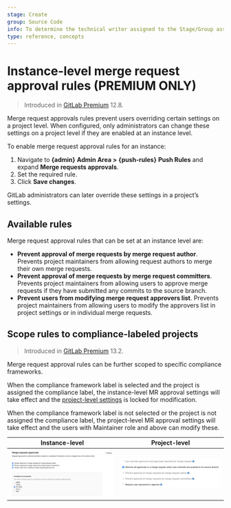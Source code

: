 ```yaml
---
stage: Create
group: Source Code
info: To determine the technical writer assigned to the Stage/Group associated with this page, see https://about.gitlab.com/handbook/engineering/ux/technical-writing/#designated-technical-writers
type: reference, concepts
---
```


# Instance-level merge request approval rules **(PREMIUM ONLY)**

> Introduced in [GitLab Premium](https://gitlab.com/gitlab-org/gitlab/-/issues/39060) 12.8.

Merge request approvals rules prevent users overriding certain settings on a project
level. When configured, only administrators can change these settings on a project level
if they are enabled at an instance level.

To enable merge request approval rules for an instance:

1. Navigate to **{admin}** **Admin Area >** **{push-rules}** **Push Rules** and expand **Merge
   requests approvals**.
1. Set the required rule.
1. Click **Save changes**.

GitLab administrators can later override these settings in a project’s settings.

## Available rules

Merge request approval rules that can be set at an instance level are:

- **Prevent approval of merge requests by merge request author**. Prevents project
  maintainers from allowing request authors to merge their own merge requests.
- **Prevent approval of merge requests by merge request committers**. Prevents project
  maintainers from allowing users to approve merge requests if they have submitted
  any commits to the source branch.
- **Prevent users from modifying merge request approvers list**. Prevents project
  maintainers from allowing users to modify the approvers list in project settings
  or in individual merge requests.

## Scope rules to compliance-labeled projects

> Introduced in [GitLab Premium](https://gitlab.com/groups/gitlab-org/-/epics/3432) 13.2.

Merge request approval rules can be further scoped to specific compliance frameworks.

When the compliance framework label is selected and the project is assigned the compliance
label, the instance-level MR approval settings will take effect and the
[project-level settings](../project/merge_requests/merge_request_approvals.md#adding--editing-a-default-approval-rule)
is locked for modification.

When the compliance framework label is not selected or the project is not assigned the
compliance label, the project-level MR approval settings will take effect and the users with
Maintainer role and above can modify these.

| Instance-level | Project-level |
| -------------- | ------------- |
| ![Scope MR approval settings to compliance frameworks](img/scope_mr_approval_settings_v13_1.png) | ![MR approval settings on compliance projects](img/mr_approval_settings_compliance_project_v13_1.png) |
